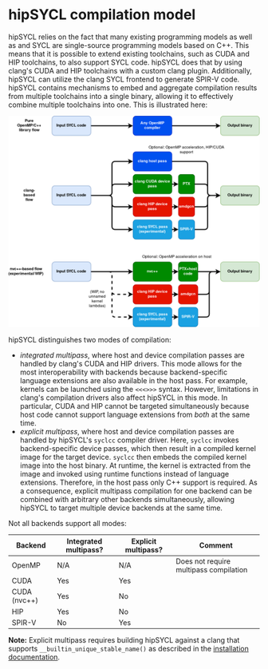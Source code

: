 # hipSYCL compilation model


hipSYCL relies on the fact that many existing programming models as well as and SYCL are single-source programming models based on C++. This means that it is possible to extend existing toolchains, such as CUDA and HIP toolchains, to also support SYCL code. hipSYCL does that by using clang's CUDA and HIP toolchains with a custom clang plugin. Additionally, hipSYCL can utilize the clang SYCL frontend to generate SPIR-V code. 
hipSYCL contains mechanisms to embed and aggregate  compilation results from multiple toolchains into a single binary, allowing it to effectively combine multiple toolchains into one. This is illustrated here:

![syclcc design](/doc/img/syclcc.png)

hipSYCL distinguishes two modes of compilation:
* *integrated multipass*, where host and device compilation passes are handled by clang's CUDA and HIP drivers. This mode allows for the most interoperability with backends because backend-specific language extensions are also available in the host pass. For example, kernels can be launched using the `<<<>>>` syntax. However, limitations in clang's compilation drivers also affect hipSYCL in this mode. In particular, CUDA and HIP cannot be targeted simultaneously because host code cannot support language extensions from *both* at the same time.
* *explicit multipass*, where host and device compilation passes are handled by hipSYCL's `syclcc` compiler driver. Here, `syclcc` invokes backend-specific device passes, which then result in a compiled kernel image for the target device. `syclcc` then embeds the compiled kernel image into the host binary. At runtime, the kernel is extracted from the image and invoked using runtime functions instead of language extensions. Therefore, in the host pass only C++ support is required. As a consequence, explicit multipass compilation for one backend can be combined with arbitrary other backends simultaneously, allowing hipSYCL to target multiple device backends at the same time.

Not all backends support all modes:


| Backend | Integrated multipass? | Explicit multipass? | Comment |
|------------------|-------------------|------------------|------------------|
| OpenMP | N/A | N/A | Does not require multipass compilation |
| CUDA   | Yes | Yes |  |
| CUDA (nvc++) | Yes | No | |
| HIP   | Yes | No |  |
| SPIR-V  | No | Yes | |

**Note:** Explicit multipass requires building hipSYCL against a clang that supports `__builtin_unique_stable_name()` as described in the [installation documentation](installing.md).

